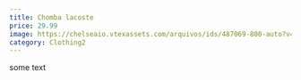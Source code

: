 ```yaml
---
title: Chomba lacoste
price: 29.99
image: https://chelseaio.vtexassets.com/arquivos/ids/487069-800-auto?v=638483583873430000&width=800&height=auto&aspect=true
category: Clothing2
---
```

some text
